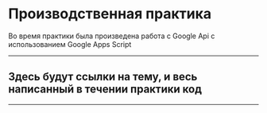 # Производственная практика

Во время практики была произведена работа с Google Api с использованием Google Apps Script

---

## Здесь будут ссылки на тему, и весь написанный в течении практики код

---
